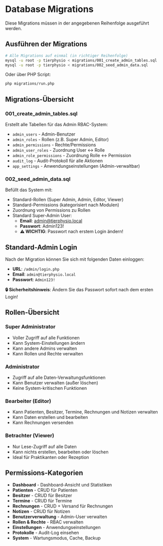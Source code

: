 # Database Migrations

Diese Migrations müssen in der angegebenen Reihenfolge ausgeführt werden.

## Ausführen der Migrations

```bash
# Alle Migrations auf einmal (in richtiger Reihenfolge)
mysql -u root -p tierphysio < migrations/001_create_admin_tables.sql
mysql -u root -p tierphysio < migrations/002_seed_admin_data.sql
```

Oder über PHP Script:

```bash
php migrations/run.php
```

## Migrations-Übersicht

### 001_create_admin_tables.sql
Erstellt alle Tabellen für das Admin RBAC-System:
- `admin_users` - Admin-Benutzer
- `admin_roles` - Rollen (z.B. Super Admin, Editor)
- `admin_permissions` - Rechte/Permissions
- `admin_user_roles` - Zuordnung User <-> Rolle
- `admin_role_permissions` - Zuordnung Rolle <-> Permission
- `audit_log` - Audit-Protokoll für alle Aktionen
- `app_settings` - Anwendungseinstellungen (Admin-verwaltbar)

### 002_seed_admin_data.sql
Befüllt das System mit:
- Standard-Rollen (Super Admin, Admin, Editor, Viewer)
- Standard-Permissions (kategorisiert nach Modulen)
- Zuordnung von Permissions zu Rollen
- Standard Super-Admin User:
  - **Email**: admin@tierphysio.local
  - **Passwort**: Admin123!
  - **⚠️ WICHTIG**: Passwort nach erstem Login ändern!

## Standard-Admin Login

Nach der Migration können Sie sich mit folgenden Daten einloggen:

- **URL**: `/admin/login.php`
- **Email**: `admin@tierphysio.local`
- **Passwort**: `Admin123!`

**🔒 Sicherheitshinweis**: Ändern Sie das Passwort sofort nach dem ersten Login!

## Rollen-Übersicht

### Super Administrator
- Voller Zugriff auf alle Funktionen
- Kann System-Einstellungen ändern
- Kann andere Admins verwalten
- Kann Rollen und Rechte verwalten

### Administrator
- Zugriff auf alle Daten-Verwaltungsfunktionen
- Kann Benutzer verwalten (außer löschen)
- Keine System-kritischen Funktionen

### Bearbeiter (Editor)
- Kann Patienten, Besitzer, Termine, Rechnungen und Notizen verwalten
- Kann Daten erstellen und bearbeiten
- Kann Rechnungen versenden

### Betrachter (Viewer)
- Nur Lese-Zugriff auf alle Daten
- Kann nichts erstellen, bearbeiten oder löschen
- Ideal für Praktikanten oder Rezeption

## Permissions-Kategorien

- **Dashboard** - Dashboard-Ansicht und Statistiken
- **Patienten** - CRUD für Patienten
- **Besitzer** - CRUD für Besitzer
- **Termine** - CRUD für Termine
- **Rechnungen** - CRUD + Versand für Rechnungen
- **Notizen** - CRUD für Notizen
- **Benutzerverwaltung** - Admin-User verwalten
- **Rollen & Rechte** - RBAC verwalten
- **Einstellungen** - Anwendungseinstellungen
- **Protokolle** - Audit-Log einsehen
- **System** - Wartungsmodus, Cache, Backup
